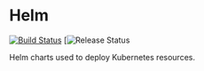 # Helm

[![Build Status](https://dev.azure.com/Ummati/Ummati/_apis/build/status/Helm)](https://dev.azure.com/Ummati/Ummati/_build/latest?definitionId=2) [![Release Status](https://vsrm.dev.azure.com/Ummati/_apis/public/Release/badge/faa9269c-7a85-4eef-b6b4-e980cd871a27/2/2)

Helm charts used to deploy Kubernetes resources.
